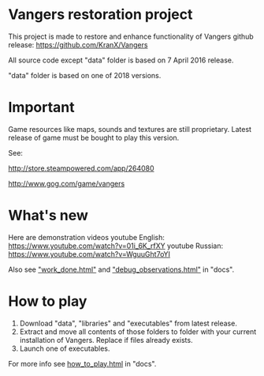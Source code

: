 Vangers restoration project
=======

This project is made to restore and enhance functionality of Vangers github release: https://github.com/KranX/Vangers

All source code except "data" folder is based on 7 April 2016 release.

"data" folder is based on one of 2018 versions.



Important
=======

Game resources like maps, sounds and textures are still proprietary. Latest release of game must be bought to play this version.

See:

http://store.steampowered.com/app/264080

http://www.gog.com/game/vangers



What's new
=======

Here are demonstration videos
youtube English: https://www.youtube.com/watch?v=01i_6K_rfXY
youtube Russian: https://www.youtube.com/watch?v=WguuGht7oYI

Also see ["work_done.html"](./docs/advanced/work_done.html) and ["debug_observations.html"](./docs/advanced/debug_observations.html) in "docs".



How to play
=======

1. Download "data", "libraries" and "executables" from latest release.
2. Extract and move all contents of those folders to folder with your current installation of Vangers. Replace if files already exists.
3. Launch one of executables.

For more info see [how_to_play.html](./docs/user/en/how_to_play.html) in "docs".
